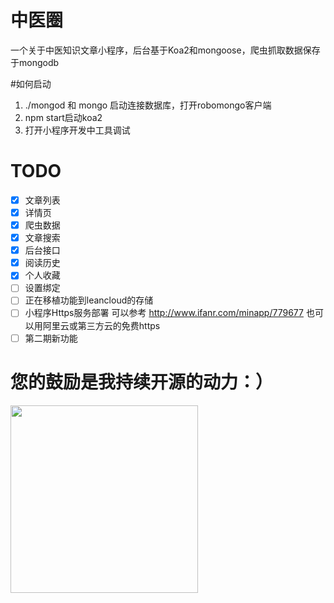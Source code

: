 # 中医圈
一个关于中医知识文章小程序，后台基于Koa2和mongoose，爬虫抓取数据保存于mongodb


#如何启动
1. ./mongod 和 mongo 启动连接数据库，打开robomongo客户端
2. npm start启动koa2
3. 打开小程序开发中工具调试


# TODO
- [x] 文章列表
- [x] 详情页
- [x] 爬虫数据
- [x] 文章搜索
- [x] 后台接口
- [x] 阅读历史
- [x] 个人收藏
- [ ] 设置绑定
- [ ] 正在移植功能到leancloud的存储
- [ ] 小程序Https服务部署 可以参考 http://www.ifanr.com/minapp/779677 也可以用阿里云或第三方云的免费https
- [ ] 第二期新功能

# 您的鼓励是我持续开源的动力：）
<img src="https://github.com/monw3c/angularjs_pingan/blob/master/images/3.pic.jpg" width="300">
